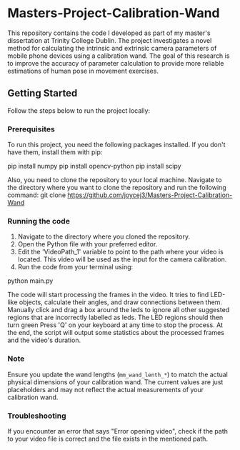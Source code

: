 # Masters-Project-Calibration-Wand
This repository contains the code I developed as part of my master's dissertation at Trinity College Dublin. The project investigates a novel method for calculating the intrinsic and extrinsic camera parameters of mobile phone devices using a calibration wand. The goal of this research is to improve the accuracy of parameter calculation to provide more reliable estimations of human pose in movement exercises. 

## Getting Started

Follow the steps below to run the project locally:

### Prerequisites

To run this project, you need the following packages installed. If you don't have them, install them with pip:

pip install numpy
pip install opencv-python
pip install scipy

Also, you need to clone the repository to your local machine. Navigate to the directory where you want to clone the repository and run the following command:
git clone https://github.com/joycej3/Masters-Project-Calibration-Wand


### Running the code

1. Navigate to the directory where you cloned the repository.
2. Open the Python file with your preferred editor.
3. Edit the 'VideoPath_1' variable to point to the path where your video is located. This video will be used as the input for the camera calibration.
4. Run the code from your terminal using:

python main.py

The code will start processing the frames in the video. It tries to find LED-like objects, calculate their angles, and draw connections between them. 
Manually click and drag a box around the leds to ignore all other suggested regions that are incorrectly labelled as leds. The LED regions should then turn green
Press 'Q' on your keyboard at any time to stop the process.
At the end, the script will output some statistics about the processed frames and the video's duration.

### Note

Ensure you update the wand lengths (`mm_wand_lenth_*`) to match the actual physical dimensions of your calibration wand. The current values are just placeholders and may not reflect the actual measurements of your calibration wand.

### Troubleshooting

If you encounter an error that says "Error opening video", check if the path to your video file is correct and the file exists in the mentioned path.
